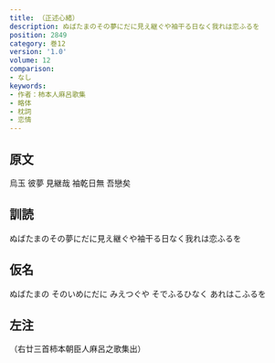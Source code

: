 ```yaml
---
title: （正述心緒）
description: ぬばたまのその夢にだに見え継ぐや袖干る日なく我れは恋ふるを
position: 2849
category: 巻12
version: '1.0'
volume: 12
comparison:
- なし
keywords:
- 作者：柿本人麻呂歌集
- 略体
- 枕詞
- 恋情
---
```


## 原文

烏玉 彼夢 見継哉 袖乾日無 吾戀矣

## 訓読

ぬばたまのその夢にだに見え継ぐや袖干る日なく我れは恋ふるを

## 仮名

ぬばたまの そのいめにだに みえつぐや そでふるひなく あれはこふるを

## 左注

（右廿三首柿本朝臣人麻呂之歌集出）
